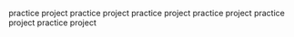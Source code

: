 practice project
practice project
practice project
practice project
practice project
practice project